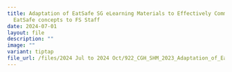 ```yaml
---
title: Adaptation of EatSafe SG eLearning Materials to Effectively Communicate
  EatSafe concepts to FS Staff
date: 2024-07-01
layout: file
description: ""
image: ""
variant: tiptap
file_url: /files/2024 Jul to 2024 Oct/922_CGH_SHM_2023_Adaptation_of_EatSafe_SG.pdf
---
```


